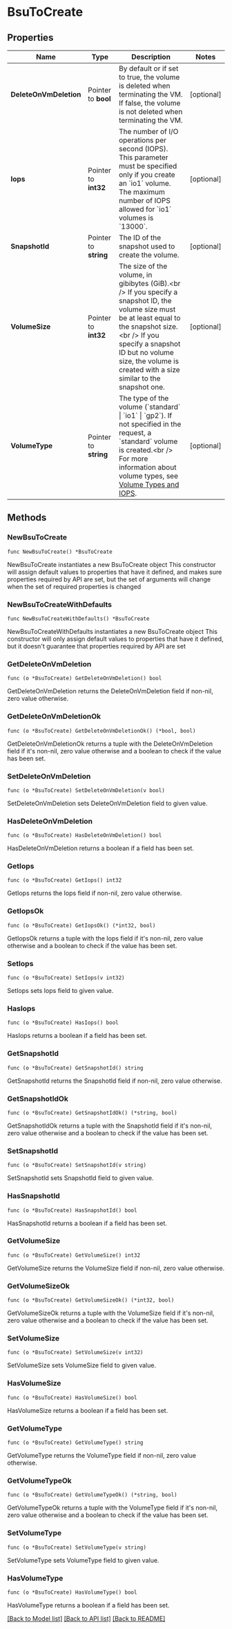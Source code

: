 # BsuToCreate

## Properties

Name | Type | Description | Notes
------------ | ------------- | ------------- | -------------
**DeleteOnVmDeletion** | Pointer to **bool** | By default or if set to true, the volume is deleted when terminating the VM. If false, the volume is not deleted when terminating the VM. | [optional] 
**Iops** | Pointer to **int32** | The number of I/O operations per second (IOPS). This parameter must be specified only if you create an &#x60;io1&#x60; volume. The maximum number of IOPS allowed for &#x60;io1&#x60; volumes is &#x60;13000&#x60;. | [optional] 
**SnapshotId** | Pointer to **string** | The ID of the snapshot used to create the volume. | [optional] 
**VolumeSize** | Pointer to **int32** | The size of the volume, in gibibytes (GiB).&lt;br /&gt; If you specify a snapshot ID, the volume size must be at least equal to the snapshot size.&lt;br /&gt; If you specify a snapshot ID but no volume size, the volume is created with a size similar to the snapshot one. | [optional] 
**VolumeType** | Pointer to **string** | The type of the volume (&#x60;standard&#x60; \\| &#x60;io1&#x60; \\| &#x60;gp2&#x60;). If not specified in the request, a &#x60;standard&#x60; volume is created.&lt;br /&gt; For more information about volume types, see [Volume Types and IOPS](https://wiki.outscale.net/display/EN/About+Volumes#AboutVolumes-VolumeTypesVolumeTypesandIOPS). | [optional] 

## Methods

### NewBsuToCreate

`func NewBsuToCreate() *BsuToCreate`

NewBsuToCreate instantiates a new BsuToCreate object
This constructor will assign default values to properties that have it defined,
and makes sure properties required by API are set, but the set of arguments
will change when the set of required properties is changed

### NewBsuToCreateWithDefaults

`func NewBsuToCreateWithDefaults() *BsuToCreate`

NewBsuToCreateWithDefaults instantiates a new BsuToCreate object
This constructor will only assign default values to properties that have it defined,
but it doesn't guarantee that properties required by API are set

### GetDeleteOnVmDeletion

`func (o *BsuToCreate) GetDeleteOnVmDeletion() bool`

GetDeleteOnVmDeletion returns the DeleteOnVmDeletion field if non-nil, zero value otherwise.

### GetDeleteOnVmDeletionOk

`func (o *BsuToCreate) GetDeleteOnVmDeletionOk() (*bool, bool)`

GetDeleteOnVmDeletionOk returns a tuple with the DeleteOnVmDeletion field if it's non-nil, zero value otherwise
and a boolean to check if the value has been set.

### SetDeleteOnVmDeletion

`func (o *BsuToCreate) SetDeleteOnVmDeletion(v bool)`

SetDeleteOnVmDeletion sets DeleteOnVmDeletion field to given value.

### HasDeleteOnVmDeletion

`func (o *BsuToCreate) HasDeleteOnVmDeletion() bool`

HasDeleteOnVmDeletion returns a boolean if a field has been set.

### GetIops

`func (o *BsuToCreate) GetIops() int32`

GetIops returns the Iops field if non-nil, zero value otherwise.

### GetIopsOk

`func (o *BsuToCreate) GetIopsOk() (*int32, bool)`

GetIopsOk returns a tuple with the Iops field if it's non-nil, zero value otherwise
and a boolean to check if the value has been set.

### SetIops

`func (o *BsuToCreate) SetIops(v int32)`

SetIops sets Iops field to given value.

### HasIops

`func (o *BsuToCreate) HasIops() bool`

HasIops returns a boolean if a field has been set.

### GetSnapshotId

`func (o *BsuToCreate) GetSnapshotId() string`

GetSnapshotId returns the SnapshotId field if non-nil, zero value otherwise.

### GetSnapshotIdOk

`func (o *BsuToCreate) GetSnapshotIdOk() (*string, bool)`

GetSnapshotIdOk returns a tuple with the SnapshotId field if it's non-nil, zero value otherwise
and a boolean to check if the value has been set.

### SetSnapshotId

`func (o *BsuToCreate) SetSnapshotId(v string)`

SetSnapshotId sets SnapshotId field to given value.

### HasSnapshotId

`func (o *BsuToCreate) HasSnapshotId() bool`

HasSnapshotId returns a boolean if a field has been set.

### GetVolumeSize

`func (o *BsuToCreate) GetVolumeSize() int32`

GetVolumeSize returns the VolumeSize field if non-nil, zero value otherwise.

### GetVolumeSizeOk

`func (o *BsuToCreate) GetVolumeSizeOk() (*int32, bool)`

GetVolumeSizeOk returns a tuple with the VolumeSize field if it's non-nil, zero value otherwise
and a boolean to check if the value has been set.

### SetVolumeSize

`func (o *BsuToCreate) SetVolumeSize(v int32)`

SetVolumeSize sets VolumeSize field to given value.

### HasVolumeSize

`func (o *BsuToCreate) HasVolumeSize() bool`

HasVolumeSize returns a boolean if a field has been set.

### GetVolumeType

`func (o *BsuToCreate) GetVolumeType() string`

GetVolumeType returns the VolumeType field if non-nil, zero value otherwise.

### GetVolumeTypeOk

`func (o *BsuToCreate) GetVolumeTypeOk() (*string, bool)`

GetVolumeTypeOk returns a tuple with the VolumeType field if it's non-nil, zero value otherwise
and a boolean to check if the value has been set.

### SetVolumeType

`func (o *BsuToCreate) SetVolumeType(v string)`

SetVolumeType sets VolumeType field to given value.

### HasVolumeType

`func (o *BsuToCreate) HasVolumeType() bool`

HasVolumeType returns a boolean if a field has been set.


[[Back to Model list]](../README.md#documentation-for-models) [[Back to API list]](../README.md#documentation-for-api-endpoints) [[Back to README]](../README.md)


